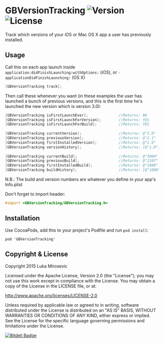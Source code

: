 # GBVersionTracking ![Version](https://img.shields.io/cocoapods/v/GBVersionTracking.svg?style=flat)&nbsp;![License](https://img.shields.io/badge/license-Apache_2-green.svg?style=flat)

Track which versions of your iOS or Mac OS X app a user has previously installed.

Usage
------------

Call this on each app launch inside `application:didFinishLaunching:withOptions:` (iOS), or `-applicationDidFinishLaunching:` (OS X)

```objective-c
[GBVersionTracking track];
```

Then call these whenever you want (in these examples the user has launched a bunch of previous versions, and this is the first time he's launched the new version which is version 3.0):

```objective-c
[GBVersionTracking isFirstLaunchEver];				//Returns: NO
[GBVersionTracking isFirstLaunchForVersion];		//Returns: YES
[GBVersionTracking isFirstLaunchForBuild];			//Returns: YES
 
[GBVersionTracking currentVersion];					//Returns: @"3.0"
[GBVersionTracking previousVersion];				//Returns: @"2.1"
[GBVersionTracking firstInstalledVersion];			//Returns: @"1.0"
[GBVersionTracking versionHistory];					//Returns: [@"1.0", @"2.0", @"2.1", @"3.0"]
 
[GBVersionTracking currentBuild];					//Returns: @"3004"
[GBVersionTracking previousBuild];					//Returns: @"2107"
[GBVersionTracking firstInstalledBuild];			//Returns: @"1000"
[GBVersionTracking buildHistory];					//Returns: [@"1000", @"2043", @"2107", @"3004"]
 ```

N.B.: The build and version numbers are whatever you define in your app's Info.plist

Don't forget to import header:

```objective-c
#import <GBVersionTracking/GBVersionTracking.h>
```

Installation
------------

Use CocoaPods, add this to your project's Podfile and run `pod install`:

```
pod 'GBVersionTracking'
```

Copyright & License
------------

Copyright 2015 Luka Mirosevic

Licensed under the Apache License, Version 2.0 (the "License"); you may not use this work except in compliance with the License. You may obtain a copy of the License in the LICENSE file, or at:

http://www.apache.org/licenses/LICENSE-2.0

Unless required by applicable law or agreed to in writing, software distributed under the License is distributed on an "AS IS" BASIS, WITHOUT WARRANTIES OR CONDITIONS OF ANY KIND, either express or implied. See the License for the specific language governing permissions and limitations under the License.

[![Bitdeli Badge](https://d2weczhvl823v0.cloudfront.net/lmirosevic/gbversiontracking/trend.png)](https://bitdeli.com/free "Bitdeli Badge")

